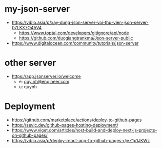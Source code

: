 # my-json-server

- https://viblo.asia/p/xay-dung-json-server-voi-thu-vien-json-server-07LKX7O45V4
  - https://www.toptal.com/developers/gitignore/api/node
  - https://github.com/ducgiangtrankma/Json-server-public
- https://www.digitalocean.com/community/tutorials/json-server

# other server

- https://app.jsonserver.io/welcome
  - e: quy.nh@engineer.com
  - u: quynh

# Deployment

- https://github.com/marketplace/actions/deploy-to-github-pages
- https://sevic.dev/github-pages-hosting-deployment/
- https://www.viget.com/articles/host-build-and-deploy-next-js-projects-on-github-pages/
- https://viblo.asia/p/deploy-react-app-to-github-pages-djeZ1p1JKWz
